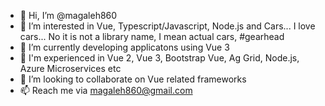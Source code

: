 - 👋 Hi, I’m @magaleh860
- 👀 I’m interested in Vue, Typescript/Javascript, Node.js and Cars... I love cars... No it is not a library name, I mean actual cars, #gearhead
- 🌱 I’m currently developing applicatons using Vue 3
- 🙌 I'm experienced in Vue 2, Vue 3, Bootstrap Vue, Ag Grid, Node.js, Azure Microservices etc
- 💞️ I’m looking to collaborate on Vue related frameworks
- 📫 Reach me via magaleh860@gmail.com

<!---
magaleh860/magaleh860 is a ✨ special ✨ repository because its `README.md` (this file) appears on your GitHub profile.
You can click the Preview link to take a look at your changes.
--->

